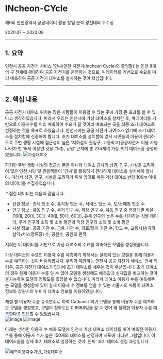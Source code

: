 # INcheon-CYcle
제6회 인천광역시 공공데이터 활용 창업 분석 경진대회 우수상

2020.07 ~ 2020.08

---
## 1. 요약
인천시 공공 자전거 서비스 '인싸(인천 자전거(Incheon Cycle)의 줄임말)'는 인천 8개의 구 전체에 확대하여 공공 자전거를 운영하는 것으로, 빅데이터를 기반으로 수요를 미리 예측하여 공공 자전거 대여소를 설치하는 것이 핵심입니다.

---
## 2. 핵심 내용
공공 자전거 대여소 위치는 많은 사람들이 이용할 수 있는 곳에 가장 큰 효과를 볼 수 있다고 생각하였습니다.
따라서 우리는 인천시에 가상 대여소를 설치한 후, 빅데이터를 기반으로 이용자수를 미리 예측하여 수요가 클 것이라 예측되는 곳을 최종 초기 대여소로 선정하는 것을 목표로 하였습니다. 
인천시에는 공공 자전거 대여소가 없기에 초기 대여소를 설치함에 신중해야 합니다. 
초기 대여소를 설치함에 앞서 시민들의 이용이 편리하도록 주변 생활 시설에 접근성이 높은 '지하철역 출입구, 고등학교(공공자전거 이용 가능 나이가 만 15세 이상인 것을 고려), 공원' 근처에 총 235개의 가상 초기 대여소를 생성하였습니다.
![가상대여소](https://github.com/eunjiiiiii/INcheon-CYcle/assets/47842737/833de454-9d7e-415d-b827-2cee730c1ac8)


하지만 주변 생활 시설의 접근성 뿐만 아니라 대여소 근처의 상권, 인구, 시설을 고려하여 많은 인천 시민 및 관광객들이 '인싸'를 활용하기 편리하게 대여소를 설치해야 합니다. 
따라서 상권, 인구, 시설을 고려하기 위해 임의로 세운 가상 대여소 반경 100m 이내의 데이터를 수집하였습니다.

수집한 데이터는 다음과 같습니다.

- 상권 정보
  : 전체 업소 수, 음식점 업소  수, 서비스 업소 수, 도/소매점 업소 수
- 인구 정보
  : 유동 인구 수, 주거 인구 수, 직장 인구 수, 유동 인구 중 연령대별 비율(10대, 20대, 30대, 40대, 50대, 60대), 유동 인구의 높은 수를 차지하는 성별 데이터, 주거 인구의 소득 및 소비 평균과 직장 인구의 소득 및 소비 평균
- 시설 정보
  : 공공 기관 수, 금융 기관 수, 의료/복지 기관 수, 학교 수, 교통시설(지하철역+버스정류장) 수, 공원수, 공원의 면적

저희는 이 데이터를 기반으로 가상 대여소의 수요를 예측하는 모델을 생성했습니다.

가상 대여소의 수요인 이용자 수를 예측하기 위해서는 설득력 있는 모델을 통해 이용자 수를 예측하는 것이 바람직합니다.
우리가 제안하는 인천시 공공 자전거 서비스 '인싸'의 경우, 공공 자전거 대여소가 없기에 초기 대여소를 세우는 것이 우선입니다.
초기 대여소의 경우 실제 이용자 수를 알 수 없어 모델을 생성해도 예측값과 실제값을 비교하는 것이 불가능하여 모델의 정확도를 측정할 수 없습니다. 따라서 대여소 이용자 수를 예측해주는 모델을 생성함에 있어 실제 이용자 수 정보를 얻을 수 있는 서울시의 따릉이 대여소 정보와 창원시의 누비자 대여소 정보를 이용하였습니다. 

계절 별 이용자 수를 종속변수로 하여 Catboost 회귀 모델을 통해 이용자 수를 예측하는 모델을 생성했고, 모델의 정확도는 0.8668임을 알 수 있어 꽤 정확한 이용자 수를 예측한다고 판단할 수 있었습니다.  
![image](https://github.com/eunjiiiiii/INcheon-CYcle/assets/47842737/662cf353-4252-4c76-9d69-95e8309c6150)
![image](https://github.com/eunjiiiiii/INcheon-CYcle/assets/47842737/b3a42b32-1176-4b2e-95dd-5b301cd84e07)

아래는 생성한 이용자 수 예측 모델에 인천시 가상 대여소 데이터를 넣어 예측한 이용자 수를 통해 이용자 수가 높은 150개의 대여소를 선정하여 지도에 나타낸 그림입니다. 이 대여소들을 실제 초기 대여소로 설정하는 것이 '인싸' 초기 대여소 설립 과정입니다.

![예측이용자수기반_가상대여소](https://github.com/eunjiiiiii/INcheon-CYcle/assets/47842737/91ba5946-894a-469e-8863-d4c164981fd4)

